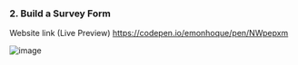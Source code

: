 ### 2. Build a Survey Form

Website link (Live Preview) https://codepen.io/emonhoque/pen/NWpepxm

![image](https://user-images.githubusercontent.com/56671915/122028867-0211af00-cdff-11eb-892d-49a5ebea67bc.png)
